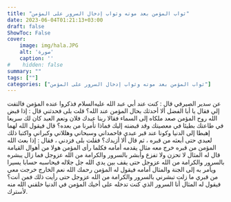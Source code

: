 ```yaml
---
title: "ثواب المؤمن بعد موته وثواب إدخال السرور على المؤمن" 
date: 2023-06-04T01:21:13+03:00
draft: false
ShowToc: False
cover:
    image: img/hala.JPG
    alt: 'صورة'
    caption: ''
#    hidden: false
summary: ""
tags: [""]
categories: ["ثواب المؤمن بعد موته وثواب إدخال السرور على المؤمن"]
---
```

عن سدير الصيرفي قال : كنت عند أبي عبد الله عليه‌السلام
فذكروا عنده المؤمن فالتفت إلي فقال يا أبا الفضل ألا أحدثك بحال
المؤمن عند الله؟ قلت بلى فحدثني قال : إذا قبض الله روح المؤمن صعد
ملكاه إلى السماء فقالا ربنا عبدك فلان ونعم العبد كان لك سريعا في
طاعتك بطيئا في معصيتك وقد قبضته إليك فماذا تأمرنا من بعده؟ قال
فيقول الله لهما إهبطا إلى الدنيا وكونا عند قبر عبدي فاحمداني وسبحاني
وهللاني وكبراني واكتبا ذلك لعبدي حتى أبعثه من قبره ، ثم قال ألا
أزيدك؟ فقلت بلى فزدني ، فقال : إذا بعث الله المؤمن من قبره خرج
معه مثال يقدمه أمامه فكلما رأى المؤمن هولا من أهوال القيامة قال له
المثال لا تحزن ولا تفزع وأبشر بالسرور والكرامة من الله عزوجل
فما زال يبشره بالسرور والكرامة من الله عزوجل حتى يقف بين يدي
الله جل جلاله فيحاسبه حسابا يسيرا ويأمر به إلى الجنة والمثال أمامه فيقول
له المؤمن رحمك الله نعم الخارج خرجت معي من قبري ما زلت تبشرني
بالسرور والكرامة من الله عزوجل حتى رأيت ذلك فمن أنت؟ فيقول
له المثال أنا السرور الذي كنت تدخله على أخيك المؤمن في الدنيا خلقني
الله منه لأسترك.
